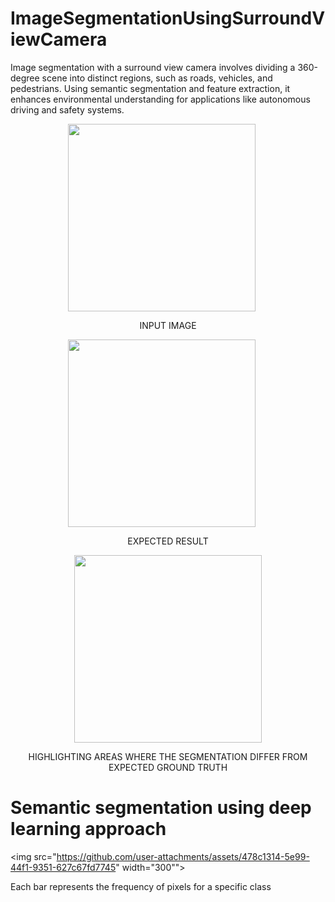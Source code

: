 # ImageSegmentationUsingSurroundViewCamera
Image segmentation with a surround view camera involves dividing a 360-degree scene into distinct regions, such as roads, vehicles, and pedestrians. Using semantic segmentation and feature extraction, it enhances environmental understanding for applications like autonomous driving and safety systems.


<div style="text-align: center;">
    <img src="https://github.com/user-attachments/assets/86f5680a-e254-491f-89be-50c618233454" width="300" style="margin-right: 20px;">
    <p>INPUT IMAGE</p>
</div>

<div style="text-align: center;">
    <img src="https://github.com/user-attachments/assets/daa9c002-4050-4b77-ba6e-064e43012de4" width="300" style="margin-right: 20px;">
    <p>EXPECTED RESULT</p>
</div>

<div style="text-align: center;">
    <img src="https://github.com/user-attachments/assets/298120d7-da38-4eaf-a532-10ac9d70ec9a" width="300">
    <p>HIGHLIGHTING AREAS WHERE THE SEGMENTATION DIFFER FROM EXPECTED GROUND TRUTH</p>
</div>

# Semantic segmentation using deep learning approach

<img src="https://github.com/user-attachments/assets/478c1314-5e99-44f1-9351-627c67fd7745" width="300"">

Each bar represents the frequency of pixels for a specific class




